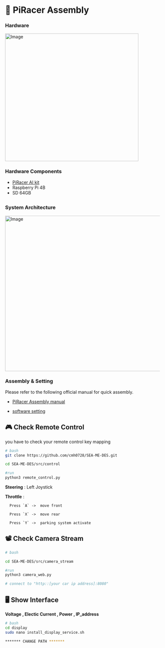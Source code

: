 # 🚗 PiRacer Assembly
### Hardware
<!-- <p align="center"> -->
<img width="434" height="414" alt="Image" src="https://github.com/user-attachments/assets/f147b15e-b7f0-4ab0-b1ad-8b48a1bc4163" />
<!-- </p> -->


### Hardware Components
-  <ins>[PiRacer AI kit](https://www.waveshare.com/wiki/PiRacer_AI_Kit)</ins>
- Raspberry Pi 4B
- SD 64GB

##

### System Architecture
<!-- <p align="center"> -->
<img width="761" height="504" alt="Image" src="https://github.com/user-attachments/assets/642350d7-2cb5-4ff1-9345-c6043824acd4" />
<!-- </p> -->

### Assembly & Setting
Please refer to the following official manual for quick assembly. 

- <ins>[PiRacer Assembly manual](https://www.waveshare.com/wiki/PiRacer_Assembly_Manual)</ins>

- <ins>[software setting](https://github.com/twyleg/piracer_py)</ins>

## 🎮 Check Remote Control 
you have to check your remote control key mapping
```bash
# bash
git clone https://github.com/cmh0728/SEA-ME-DES.git

cd SEA-ME-DES/src/control

#run
python3 remote_control.py
```
 

**Steering** : Left Joystick 


**Throttle** : 

      Press `A` ->  move front
    
      Press `X` ->  move rear
      
      Press `Y` ->  parking system activate

## 📽️ Check Camera Stream 
```bash
# bash

cd SEA-ME-DES/src/camera_stream

#run
python3 camera_web.py

# connect to "http::[your car ip address]:8080"
```



## 🖥️ Show Interface  
**Voltage , Electic Current , Power , IP_address**

```bash
# bash
cd display
sudo nano install_display_service.sh

******* CHANGE PATH *******
```



